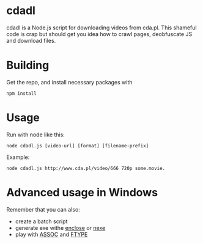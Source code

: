 # cdadl

cdadl is a Node.js script for downloading videos from cda.pl. This shameful code is crap but should get you idea how to crawl pages, deobfuscate JS and download files.

# Building
Get the repo, and install necessary packages with
```
npm install
```

# Usage
Run with node like this:
```
node cdadl.js [video-url] [format] [filename-prefix]
```
Example:

```
node cdadl.js http://www.cda.pl/video/666 720p some.movie.
```

# Advanced usage in Windows
Remember that you can also:
* create a batch script
* generate exe withe [enclose](https://www.npmjs.com/package/enclose) or [nexe](https://www.npmjs.com/package/nexe)
* play with [ASSOC](http://ss64.com/nt/assoc.html) and [FTYPE](http://ss64.com/nt/ftype.html)
